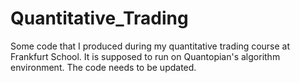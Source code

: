 # Quantitative_Trading
Some code that I produced during my quantitative trading course at Frankfurt School. It is supposed to run on Quantopian's algorithm environment. The code needs to be updated.
